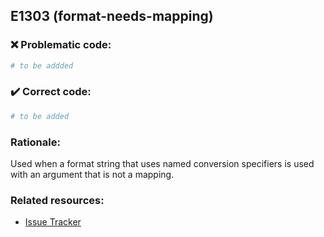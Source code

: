 ## E1303 (format-needs-mapping)

### :x: Problematic code:

```python
# to be addded
```

### :heavy_check_mark: Correct code:

```python
# to be added
```

### Rationale:

Used when a format string that uses named conversion specifiers is used with
an argument that is not a mapping.

### Related resources:

- [Issue Tracker](https://github.com/PyCQA/pylint/issues?q=is%3Aissue+%22format-needs-mapping%22+OR+%22E1303%22)
